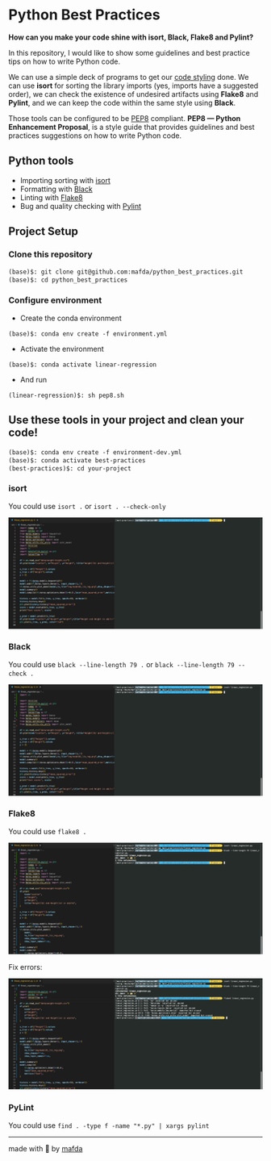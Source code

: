 # Python Best Practices

**How can you make your code shine with isort, Black, Flake8 and Pylint?** 

In this repository, I would like to show some guidelines and best practice tips
on how to write Python code.

We can use a simple deck of programs to get our [code
styling](https://medium.com/semantixbr/how-to-make-your-code-shine-with-gitlab-ci-pipelines-48ade99192d1)
done. We can use **isort** for sorting the library imports (yes, imports have a
suggested order), we can check the existence of undesired artifacts using
**Flake8** and **Pylint**, and we can keep the code within the same style using
**Black**.

Those tools can be configured to be [PEP8](https://peps.python.org/pep-0008/)
compliant. **PEP8 — Python Enhancement Proposal**, is a style guide that
provides guidelines and best practices suggestions on how to write Python code.

## Python tools

* Importing sorting with [isort](https://pycqa.github.io/isort/)
* Formatting with [Black](https://github.com/psf/black) 
* Linting with [Flake8](https://flake8.pycqa.org/en/latest/) 
* Bug and quality checking with [Pylint](https://www.pylint.org/)

## Project Setup

### Clone this repository

```shell
(base)$: git clone git@github.com:mafda/python_best_practices.git
(base)$: cd python_best_practices 
```

### Configure environment

- Create the conda environment

```shell
(base)$: conda env create -f environment.yml
```

- Activate the environment

```shell
(base)$: conda activate linear-regression
```

- And run

```shell
(linear-regression)$: sh pep8.sh
```

## Use these tools in your project and clean your code!

```shell
(base)$: conda env create -f environment-dev.yml
(base)$: conda activate best-practices
(best-practices)$: cd your-project
```

### isort

You could use `isort .` or `isort . --check-only`

![isort](assets/isort.gif)

### Black

You could use `black --line-length 79 .` or `black --line-length 79 --check .`

![black](assets/black.gif)

### Flake8

You could use `flake8 .`

![flake8](assets/flake8.gif)

Fix errors:

![flake8](assets/complete.gif)

### PyLint

You could use `find . -type f -name "*.py" | xargs pylint`

---

made with 💙 by [mafda](https://mafda.github.io/)
